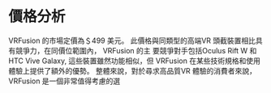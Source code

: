 # 價格分析
VRFusion 的市場定價為＄499 美元。
此價格與同類型的高端VR 頭截裝置相比具有競爭力，在同價位範圍內， VRFusion 的主
要競爭對手包括Oculus Rift W 和HTC Vive Galaxy, 這些裝置雖然功能相似，但
VRFusion 在某些技術規格和使用體驗上提供了額外的優勢。
整體來說，對於尋求高品質VR 體驗的消費者來說， VRFusion 是一個非常值得考慮的選